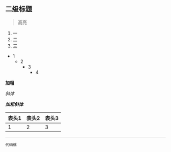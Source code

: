 ## 二级标题

> 高亮

1. 一
2. 二
3. 三

+ 1
  + 2
    + 3
      + 4

**加粗**

*斜体*

***加粗斜体***



| 表头1 | 表头2 | 表头3 |
| ----- | ----- | ----- |
| 1     | 2     | 3     |



---

`代码框`